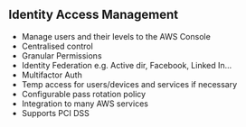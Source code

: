 ## Identity Access Management

* Manage users and their levels to the AWS Console
* Centralised control
* Granular Permissions
* Identity Federation e.g. Active dir, Facebook, Linked In...
* Multifactor Auth
* Temp access for users/devices and services if necessary
* Configurable pass rotation policy
* Integration to many AWS services
* Supports PCI DSS